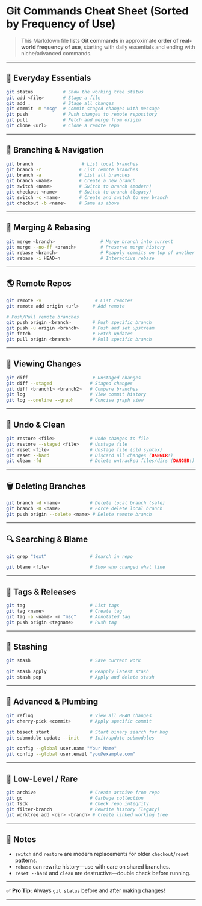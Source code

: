 # Git Commands Cheat Sheet (Sorted by Frequency of Use)

> This Markdown file lists **Git commands** in approximate **order of real-world frequency of use**, starting with daily essentials and ending with niche/advanced commands.

---

## 🔁 Everyday Essentials

```bash
git status           # Show the working tree status
git add <file>       # Stage a file
git add .            # Stage all changes
git commit -m "msg"  # Commit staged changes with message
git push             # Push changes to remote repository
git pull             # Fetch and merge from origin
git clone <url>      # Clone a remote repo
```

---

## 🌿 Branching & Navigation

```bash
git branch                  # List local branches
git branch -r              # List remote branches
git branch -a              # List all branches
git branch <name>          # Create a new branch
git switch <name>          # Switch to branch (modern)
git checkout <name>        # Switch to branch (legacy)
git switch -c <name>       # Create and switch to new branch
git checkout -b <name>     # Same as above
```

---

## 🔀 Merging & Rebasing

```bash
git merge <branch>                 # Merge branch into current
git merge --no-ff <branch>         # Preserve merge history
git rebase <branch>                # Reapply commits on top of another base
git rebase -i HEAD~n               # Interactive rebase
```

---

## 🌎 Remote Repos

```bash
git remote -v                    # List remotes
git remote add origin <url>     # Add remote

# Push/Pull remote branches
git push origin <branch>        # Push specific branch
git push -u origin <branch>     # Push and set upstream
git fetch                       # Fetch updates
git pull origin <branch>        # Pull specific branch
```

---

## 👀 Viewing Changes

```bash
git diff                        # Unstaged changes
git diff --staged              # Staged changes
git diff <branch1> <branch2>   # Compare branches
git log                        # View commit history
git log --oneline --graph      # Concise graph view
```

---

## 🧹 Undo & Clean

```bash
git restore <file>             # Undo changes to file
git restore --staged <file>    # Unstage file
git reset <file>               # Unstage file (old syntax)
git reset --hard               # Discard all changes (DANGER!)
git clean -fd                  # Delete untracked files/dirs (DANGER!)
```

---

## 🗑️ Deleting Branches

```bash
git branch -d <name>           # Delete local branch (safe)
git branch -D <name>           # Force delete local branch
git push origin --delete <name> # Delete remote branch
```

---

## 🔍 Searching & Blame

```bash
git grep "text"                # Search in repo

git blame <file>               # Show who changed what line
```

---

## 🧪 Tags & Releases

```bash
git tag                        # List tags
git tag <name>                 # Create tag
git tag -a <name> -m "msg"     # Annotated tag
git push origin <tagname>      # Push tag
```

---

## 🔄 Stashing

```bash
git stash                      # Save current work

git stash apply                # Reapply latest stash
git stash pop                  # Apply and delete stash
```

---

## 🧠 Advanced & Plumbing

```bash
git reflog                     # View all HEAD changes
git cherry-pick <commit>       # Apply specific commit

git bisect start               # Start binary search for bug
git submodule update --init    # Init/update submodules

git config --global user.name "Your Name"
git config --global user.email "you@example.com"
```

---

## 🧪 Low-Level / Rare

```bash
git archive                    # Create archive from repo
git gc                         # Garbage collection
git fsck                       # Check repo integrity
git filter-branch              # Rewrite history (legacy)
git worktree add <dir> <branch> # Create linked working tree
```

---

## 📌 Notes

- `switch` and `restore` are modern replacements for older `checkout`/`reset` patterns.
- `rebase` can rewrite history—use with care on shared branches.
- `reset --hard` and `clean` are destructive—double check before running.

---

✅ **Pro Tip:** Always `git status` before and after making changes!

---

